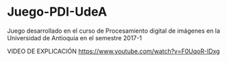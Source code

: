 # Juego-PDI-UdeA
Juego desarrollado en el curso de Procesamiento digital de imágenes en la Universidad de Antioquia en el semestre 2017-1

VIDEO DE EXPLICACIÓN 
https://www.youtube.com/watch?v=F0UqoR-IDxg
